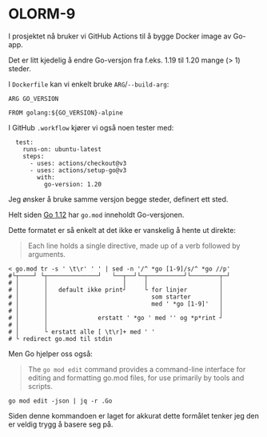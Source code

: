 # OLORM-9

I prosjektet nå bruker vi GitHub Actions til å bygge Docker image av Go-app.

Det er litt kjedelig å endre Go-versjon fra f.eks. 1.19 til 1.20 mange (> 1) steder. 

I `Dockerfile` kan vi enkelt bruke `ARG`/`--build-arg`:

```
ARG GO_VERSION

FROM golang:${GO_VERSION}-alpine
```

I GitHub `.workflow` kjører vi også noen tester med:

```
  test:
    runs-on: ubuntu-latest
    steps:
      - uses: actions/checkout@v3
      - uses: actions/setup-go@v3
        with:
          go-version: 1.20
```

Jeg ønsker å bruke samme versjon begge steder, definert ett sted.

Helt siden [Go 1.12](https://pkg.go.dev/cmd/go@go1.12#hdr-The_go_mod_file) har `go.mod` inneholdt Go-versjonen.

Dette formatet er så enkelt at det ikke er vanskelig å hente ut direkte:

> Each line holds a single directive, made up of a verb followed by arguments.

```
< go.mod tr -s ' \t\r' ' ' | sed -n '/^ *go [1-9]/s/^ *go //p'
#└┬────┘ └┬──────────────┘   └──┬──┘└─┬──────────┘└────────┬─┘
# │       │                     │     │                    │
# │       │   default ikke print┘     └ for linjer         │
# │       │                             som starter        │
# │       │                             med ' *go [1-9]'   │
# │       │                                                │
# │       │              erstatt ' *go ' med '' og *p*rint ┘
# │       │
# │       └ erstatt alle [ \t\r]+ med ' '
# └ redirect go.mod til stdin
```

Men Go hjelper oss også:

> The `go mod edit` command provides a command-line interface for editing and formatting go.mod files, for use primarily by tools and scripts.

```
go mod edit -json | jq -r .Go
```

Siden denne kommandoen er laget for akkurat dette formålet tenker jeg den er veldig trygg å basere seg på.

